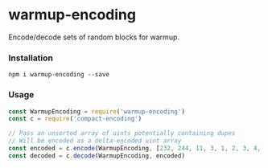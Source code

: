 # warmup-encoding
Encode/decode sets of random blocks for warmup.

### Installation
`npm i warmup-encoding --save`

### Usage
```js
const WarmupEncoding = require('warmup-encoding')
const c = require('compact-encoding')

// Pass an unsorted array of uints potentially containing dupes
// Will be encoded as a delta-encoded uint array
const encoded = c.encode(WarmupEncoding, [232, 244, 11, 3, 1, 2, 3, 4, 5, 23])
const decoded = c.decode(WarmupEncoding, encoded)
```

